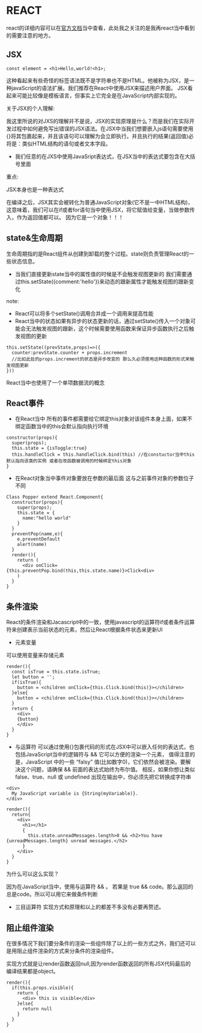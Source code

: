 # REACT
react的详细内容可以在[官方文档](https://react.docschina.org)当中查看，此处我之关注的是我再react当中看到的需要注意的地方。

## JSX
```
const element = <h1>Hello,world!<h1>;
```
这种看起来有些奇怪的标签语法既不是字符串也不是HTML。他被称为JSX，是一种javaScript的语法扩展。我们推荐在React中使用JSX来描述用户界面。
JSX看起来可能比较像是模板语言，但事实上它完全是在JavaScript内部实现的。 

关于JSX的个人理解:

我这里所说的对JXS的理解并不是说，JSX的实现原理是什么？而是我们在实际开发过程中如何避免写出错误的JSX语法。在JSX中当我们想要嵌入js语句需要使用
{}将其包裹起来，并且该语句可以理解为会立即执行。并且执行的结果(返回值)必将是：类似HTML结构的语句或者文本字段。

- 我们任意的在JXS中使用JavaSript表达式，在JSX当中的表达式要包含在大括号里面

重点:

JSX本身也是一种表达式

在编译之后，JSX其实会被转化为普通JavaScript对象(它不是一中HTML结构)，这意味着，我们可以在if或者for语句当中使用JSX，将它赋值给变量，当做参数传入，作为返回值都可以。 因为它是一个对象！！！

## state&生命周期
生命周期指的是React组件从创建到卸载的整个过程。state则负责管理React的一些状态信息。

- 当我们直接更新state当中的属性值的时候是不会触发视图更新的
我们需要通过this.setState({comment:'hello'})来动态的跟新属性才能触发视图的跟新变化

note:

- React可以将多个setState()调用合并成一个调用来提高性能
- React当中的状态如果有异步的状态更新的话，通过setState()传入一个对象可能会无法触发视图的跟新，这个时候需要使用函数来保证异步函数执行之后触发视图的更新 
```
this.setState((prevState,props)=>({
  counter:prevState.counter + props.increment
  //比如此处的props.increment的状态是异步改变的 那么久必须使用这种函数的形式来触发视图更新
}))
```

React当中也使用了一个单项数据流的概念

## React事件

- 在React当中 所有的事件都需要给它绑定this对象对该组件本身上面，如果不绑定函数当中的this会默认指向执行环境

```
constructor(props){
  super(props);
  this.state = {isToggle:true}
  this.handleClick = this.handleClick.bind(this) //在constuctor当中this默认指向该类的实例 或者在改函数被调用的时候绑定this对象
}
```

- 在React对象当中事件对象要放在参数的最后面 这与之前事件对象的参数位子不同

``` 
Class Popper extend React.Component{
  constructor(props){
    super(props);
    this.state = {
      name:"hello world"
    }
  }
  preventPop(name,e){
    e.preventDefault
    alert(name)
  }
  render(){
    return (
      <div onClick={this.preventPop.bind(this,this.state.name)}>Click<div>
    )
  }
}
```

## 条件渲染

React的条件渲染和Jacascript中的一致，使用javascript的运算符if或者条件运算符来创建表示当前状态的元素，然后让React根据条件状态来更新UI

- 元素变量

可以使用变量来存储元素
```
render(){
  const isTrue = this.state.isTrue;
  let button = '';
  if(isTrue){
    button = <children onClick={this.Click.bind(this)}></children>
  }else{
    button = <children onClick={this.Click.bind(this)}></children>
  }
  return {
    <div>
    {button}
    </div>
  }
}
```

- 与运算符
可以通过使用{}包裹代码的形式在JSX中可以嵌入任何的表达式，也包括JavaScript当中的逻辑符与 && 它可以方便的渲染一个元素，
值得注意的是，JavaScript 中的一些 “falsy” 值(比如数字0)，它们依然会被渲染。要解决这个问题，请确保 && 前面的表达式始终为布尔值。
相反，如果你想让类似 false、true、null 或 undefined 出现在输出中，你必须先把它转换成字符串 

```
<div>
  My JavaScript variable is {String(myVariable)}.
</div>
```

```
render(){
  return{
    <div>
      <h1></h1>
      {
        this.state.unreadMessages.length>0 && <h2>You have {unreadMessages.length} unread messages.</h2>
      }
    </div>
  }
}
```

为什么可以这么实现？

因为在JavaScript当中，使用与运算符 && 。 若果是 true && code。那么返回的总是code。所以可以用它来做条件判断

- 三目运算符 实现方式和原理和以上的都差不多没有必要再赘述。

## 阻止组件渲染

在很多情况下我们要分条件的渲染一些组件除了以上的一些方式之外，我们还可以是用阻止组件渲染的方式来分条件的渲染组件。

实现方式就是让render函数返回null,因为render函数返回的所有JSX代码最后的编译结果都是object。

```
render(){
  if(this.props.visible){
    return {
      <div> this is visible</div>
    }else{
      return null
    }
  }
}
```